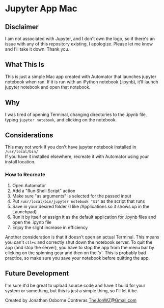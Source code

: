 # Jupyter App Mac

## Disclaimer
I am not associated with Jupyter, and I don't own the logo, so if there's an issue with any of this repository existing, I apologize. Please let me know and I'll take it down. Thank you.

## What This Is
This is just a simple Mac app created with Automator that launches jupyter notebook when ran. If it is run with an iPython notebook (.ipynb), it'll launch jupyter notebook and open that notebook.

## Why
I was tired of opening Terminal, changing directories to the .ipynb file, typing `jupyter notebook`, and clicking on the notebook.

## Considerations
This may not work if you don't have jupyter notebook installed in `/usr/local/bin/`  
If you have it installed elsewhere, recreate it with Automator using your install location.

### How to Recreate
1. Open Automator
2. Add a "Run Shell Script" action
3. Make sure "as arguments" is selected for the passed input
4. Put `/usr/local/bin/jupyter notebook "$1"` as the script that runs
5. Save in your desired folder (I like /Applications so it shows up in the Launchpad)
6. Run it by itself or assign it as the default application for .ipynb files and open the .ipynb file
7. Enjoy the slight increase in efficiency

Another consideration is that it doesn't open an actual Terminal. This means you can't `ctl+c` and correctly shut down the notebook server. To quit the app (and stop the server), you have to stop the app from the menu bar by clicking on the spinning gear and then on the 'x'. This is probably bad practice, so make sure you save your notebook before quitting the app.


## Future Development
I'm sure it'd be great to upload source code and have it build for your system or something, but this is just a simple thing, so I'll let it be.

Created by Jonathan Osborne Contreras  TheJonWZ@Gmail.com